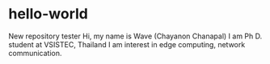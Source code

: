 # hello-world
New repository tester
Hi, my name is Wave (Chayanon Chanapal)
I am Ph D. student at VSISTEC, Thailand
I am interest in edge computing, network communication.

